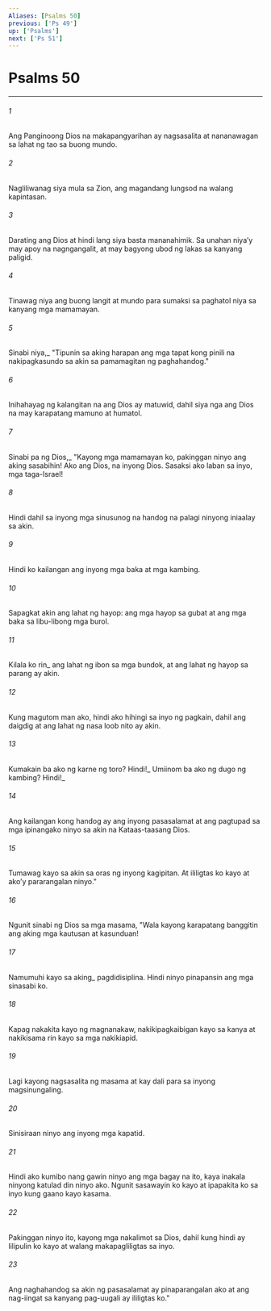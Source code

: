 ```yaml
---
Aliases: [Psalms 50]
previous: ['Ps 49']
up: ['Psalms']
next: ['Ps 51']
---
```

# Psalms 50

***






















###### 1 










Ang Panginoong Dios na makapangyarihan ay nagsasalita at nananawagan sa lahat ng tao sa buong mundo. 





















###### 2 










Nagliliwanag siya mula sa Zion, ang magandang lungsod na walang kapintasan. 





















###### 3 










Darating ang Dios at hindi lang siya basta mananahimik. Sa unahan niyaʼy may apoy na nagngangalit, at may bagyong ubod ng lakas sa kanyang paligid. 





















###### 4 










Tinawag niya ang buong langit at mundo para sumaksi sa paghatol niya sa kanyang mga mamamayan. 





















###### 5 










Sinabi niya,_ "Tipunin sa aking harapan ang mga tapat kong pinili na nakipagkasundo sa akin sa pamamagitan ng paghahandog." 





















###### 6 










Inihahayag ng kalangitan na ang Dios ay matuwid, dahil siya nga ang Dios na may karapatang mamuno at humatol. 





















###### 7 










Sinabi pa ng Dios,_ "Kayong mga mamamayan ko, pakinggan ninyo ang aking sasabihin! Ako ang Dios, na inyong Dios. Sasaksi ako laban sa inyo, mga taga-Israel! 





















###### 8 










Hindi dahil sa inyong mga sinusunog na handog na palagi ninyong iniaalay sa akin. 





















###### 9 










Hindi ko kailangan ang inyong mga baka at mga kambing. 





















###### 10 










Sapagkat akin ang lahat ng hayop: ang mga hayop sa gubat at ang mga baka sa libu-libong mga burol. 





















###### 11 










Kilala ko rin_ ang lahat ng ibon sa mga bundok, at ang lahat ng hayop sa parang ay akin. 





















###### 12 










Kung magutom man ako, hindi ako hihingi sa inyo ng pagkain, dahil ang daigdig at ang lahat ng nasa loob nito ay akin. 





















###### 13 










Kumakain ba ako ng karne ng toro? Hindi!_ Umiinom ba ako ng dugo ng kambing? Hindi!_ 





















###### 14 










Ang kailangan kong handog ay ang inyong pasasalamat at ang pagtupad sa mga ipinangako ninyo sa akin na Kataas-taasang Dios. 





















###### 15 










Tumawag kayo sa akin sa oras ng inyong kagipitan. At ililigtas ko kayo at akoʼy pararangalan ninyo." 





















###### 16 










Ngunit sinabi ng Dios sa mga masama, "Wala kayong karapatang banggitin ang aking mga kautusan at kasunduan! 





















###### 17 










Namumuhi kayo sa aking_ pagdidisiplina. Hindi ninyo pinapansin ang mga sinasabi ko. 





















###### 18 










Kapag nakakita kayo ng magnanakaw, nakikipagkaibigan kayo sa kanya at nakikisama rin kayo sa mga nakikiapid. 





















###### 19 










Lagi kayong nagsasalita ng masama at kay dali para sa inyong magsinungaling. 





















###### 20 










Sinisiraan ninyo ang inyong mga kapatid. 





















###### 21 










Hindi ako kumibo nang gawin ninyo ang mga bagay na ito, kaya inakala ninyong katulad din ninyo ako. Ngunit sasawayin ko kayo at ipapakita ko sa inyo kung gaano kayo kasama. 





















###### 22 










Pakinggan ninyo ito, kayong mga nakalimot sa Dios, dahil kung hindi ay lilipulin ko kayo at walang makapagliligtas sa inyo. 





















###### 23 










Ang naghahandog sa akin ng pasasalamat ay pinaparangalan ako at ang nag-iingat sa kanyang pag-uugali ay ililigtas ko."
